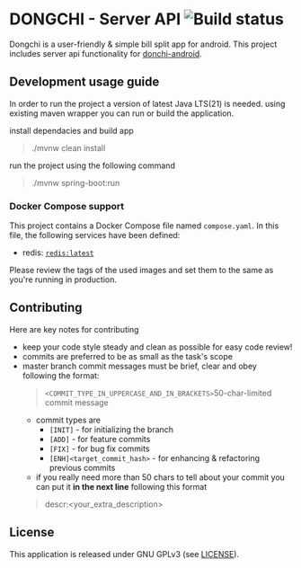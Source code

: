 # DONGCHI - Server API ![Build status](https://github.com/mohammad-safari/dongchi-api/workflows/CI/badge.svg?branch=master)

Dongchi is a user-friendly & simple bill split app for android. This project includes server api functionality for [donchi-android](https://github.com/mohammad-safari/dongchi-android).

## Development usage guide

In order to run the project a version of latest Java LTS(21) is needed. using existing maven wrapper you can run or build the application.

install dependacies and build app

> ./mvnw clean install

run the project using the following command

> ./mvnw spring-boot:run

### Docker Compose support

This project contains a Docker Compose file named `compose.yaml`.
In this file, the following services have been defined:

* redis: [`redis:latest`](https://hub.docker.com/_/redis)

Please review the tags of the used images and set them to the same as you're running in production.

## Contributing

Here are key notes for contributing
* keep your code style steady and clean as possible for easy code review!
* commits are preferred to be as small as the task's scope
* master branch commit messages must be brief, clear and obey following the format:
  > `<COMMIT_TYPE_IN_UPPERCASE_AND_IN_BRACKETS>`50-char-limited commit message
  * commit types are 
    - `[INIT]` - for initializing the branch
    - `[ADD]` - for feature commits
    - `[FIX]` - for bug fix commits
    - `[ENH]<target_commit_hash>` - for enhancing & refactoring previous commits
  * if you really need more than 50 chars to tell about your commit you can put it **in the next line** following this format
  >   descr:<your_extra_description>

## License

This application is released under GNU GPLv3 (see [LICENSE](LICENSE)).
